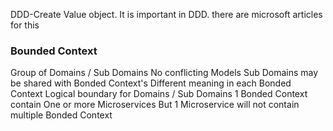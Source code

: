 


DDD-Create Value object. It is important in DDD.
there are microsoft articles for this



### Bounded Context
Group of Domains / Sub Domains
No conflicting Models
Sub Domains may be shared with Bonded Context's
Different meaning in each Bonded Context
Logical boundary for Domains / Sub Domains
1 Bonded Context contain One or more Microservices
But 1 Microservice will not contain multiple  Bonded Context
